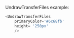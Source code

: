 UndrawTransferFiles example:
```js 
<UndrawTransferFiles
    primaryColor='#6c68fb'
    height= '250px'
    />
```